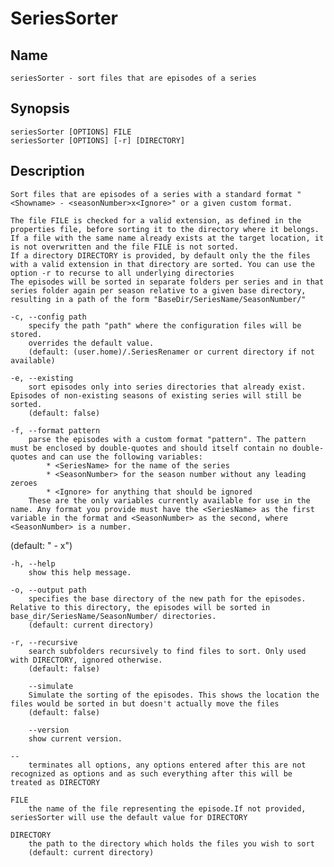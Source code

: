 # SeriesSorter

## Name
	seriesSorter - sort files that are episodes of a series

## Synopsis
	seriesSorter [OPTIONS] FILE
	seriesSorter [OPTIONS] [-r] [DIRECTORY]

## Description
	Sort files that are episodes of a series with a standard format "<Showname> - <seasonNumber>x<Ignore>" or a given custom format.

	The file FILE is checked for a valid extension, as defined in the properties file, before sorting it to the directory where it belongs. If a file with the same name already exists at the target location, it is not overwritten and the file FILE is not sorted.
	If a directory DIRECTORY is provided, by default only the the files with a valid extension in that directory are sorted. You can use the option -r to recurse to all underlying directories
	The episodes will be sorted in separate folders per series and in that series folder again per season relative to a given base directory, resulting in a path of the form "BaseDir/SeriesName/SeasonNumber/"

	-c, --config path
		specify the path "path" where the configuration files will be stored.
		overrides the default value.
		(default: (user.home)/.SeriesRenamer or current directory if not available)

	-e, --existing
		sort episodes only into series directories that already exist. Episodes of non-existing seasons of existing series will still be sorted.
		(default: false)

	-f, --format pattern
		parse the episodes with a custom format "pattern". The pattern must be enclosed by double-quotes and should itself contain no double-quotes and can use the following variables:
			* <SeriesName> for the name of the series
			* <SeasonNumber> for the season number without any leading zeroes
			* <Ignore> for anything that should be ignored
		These are the only variables currently available for use in the name. Any format you provide must have the <SeriesName> as the first variable in the format and <SeasonNumber> as the second, where <SeasonNumber> is a number.
(default: "<SeriesName> - <SeasonNumber>x<Ignore>")

	-h, --help
		show this help message.

	-o, --output path
		specifies the base directory of the new path for the episodes. Relative to this directory, the episodes will be sorted in base_dir/SeriesName/SeasonNumber/ directories.
		(default: current directory)

	-r, --recursive
		search subfolders recursively to find files to sort. Only used with DIRECTORY, ignored otherwise.
		(default: false)

	    --simulate
		Simulate the sorting of the episodes. This shows the location the files would be sorted in but doesn't actually move the files
		(default: false)

	    --version
		show current version.

	--
		terminates all options, any options entered after this are not recognized as options and as such everything after this will be treated as DIRECTORY

	FILE
		the name of the file representing the episode.If not provided, seriesSorter will use the default value for DIRECTORY

	DIRECTORY
		the path to the directory which holds the files you wish to sort
		(default: current directory)
